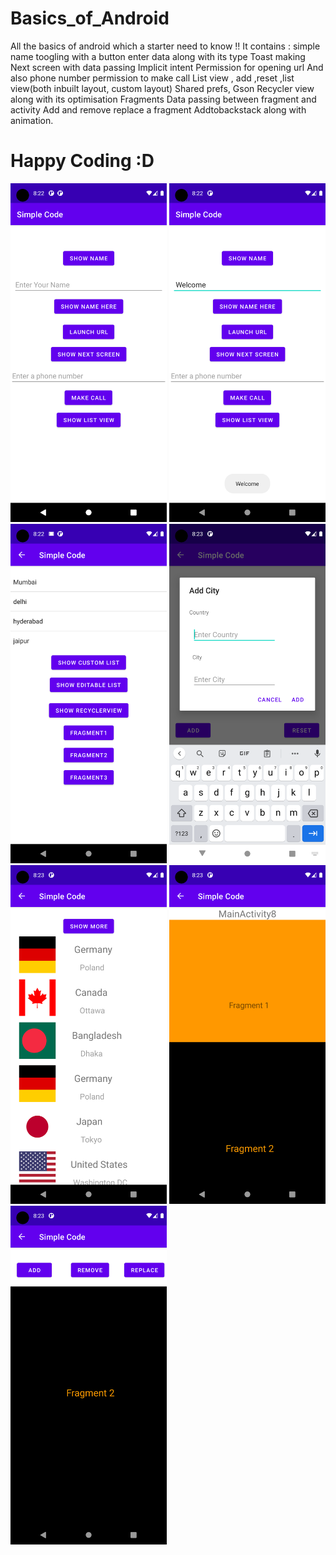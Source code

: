 # Basics_of_Android
All the basics of android which a starter need to know !!
It contains :
	         simple name toogling with a button
           enter data along with its type 
           Toast making 
           Next screen with data passing
	         Implicit intent
           Permission for opening url 
           And also phone number permission to make call
           List view , add ,reset ,list view(both inbuilt layout, custom layout) 
	         Shared prefs, Gson
           Recycler view along with its optimisation
	         Fragments
           Data passing between fragment and activity
           Add and remove replace a fragment
           Addtobackstack along with animation.
# Happy Coding :D 

<p>
<img width="250" src="imgs/Screenshot_1630939940.png">

<img width="250" src="imgs/Screenshot_1630939969.png">
<img width="250" src="imgs/Screenshot_1630939977.png">
<img width="250" src="imgs/Screenshot_1630939999.png">

<img width="250" src="imgs/Screenshot_1630940013.png">
<img width="250" src="imgs/Screenshot_1630940019.png">
<img width="250" src="imgs/Screenshot_1630940029.png">
</p>
